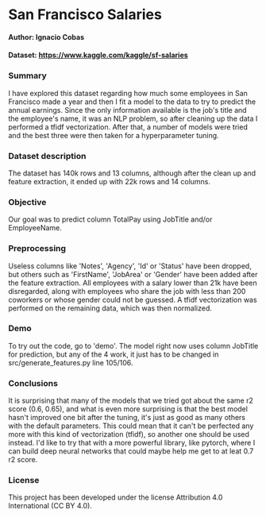 # San Francisco Salaries

#### Author: Ignacio Cobas
#### Dataset: https://www.kaggle.com/kaggle/sf-salaries

### Summary
I have explored this dataset regarding how much some employees in San Francisco made a year and then I fit a model to the data to try to predict the annual earnings. Since the only information available is the job's title and the employee's name, it was an NLP problem, so after cleaning up the data I performed a tfidf vectorization. After that, a number of models were tried and the best three were then taken for a hyperparameter tuning. 

### Dataset description
The dataset has 140k rows and 13 columns, although after the clean up and feature extraction, it ended up with 22k rows and 14 columns. 

### Objective
Our goal was to predict column TotalPay using JobTitle and/or EmployeeName.

### Preprocessing
Useless columns like 'Notes', 'Agency', 'Id' or 'Status' have been dropped, but others such as 'FirstName', 'JobArea' or 'Gender' have been added after the feature extraction. All employees with a salary lower than 21k have been disregarded, along with employees who share the job with less than 200 coworkers or whose gender could not be guessed. A tfidf vectorization was performed on the remaining data, which was then normalized.

### Demo
To try out the code, go to 'demo'. The model right now uses column JobTitle for prediction, but any of the 4 work, it just has to be changed in src/generate_features.py line 105/106.

### Conclusions
It is surprising that many of the models that we tried got about the same r2 score (0.6, 0.65), and what is even more surprising is that the best model hasn't improved one bit after the tuning, it's just as good as many others with the default parameters. This could mean that it can't be perfected any more with this kind of vectorization (tfidf), so another one should be used instead. I'd like to try that with a more powerful library, like pytorch, where I can build deep neural networks that could maybe help me get to at leat 0.7 r2 score.

### License 
This project has been developed under the license Attribution 4.0 International (CC BY 4.0).